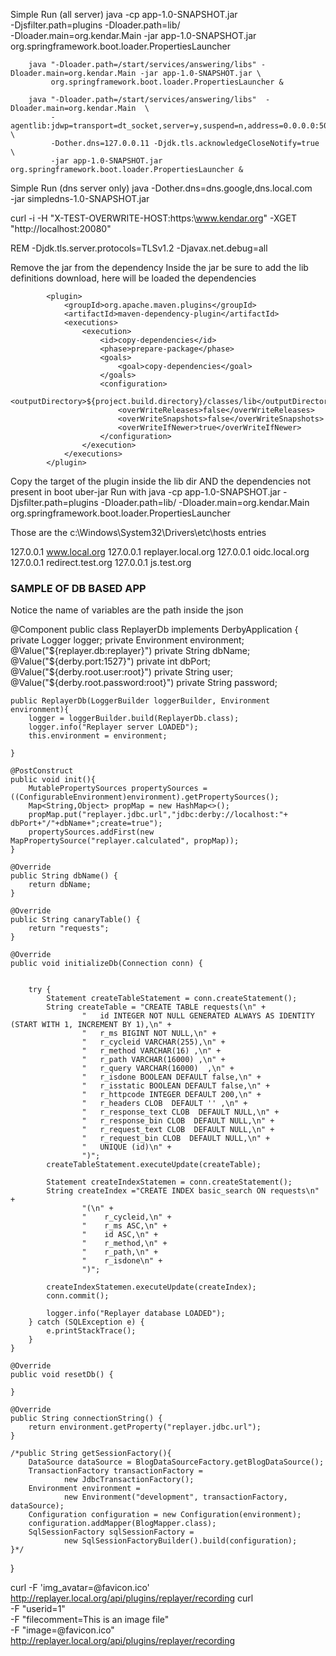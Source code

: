 Simple Run (all server)
java -cp app-1.0-SNAPSHOT.jar \
-Djsfilter.path=plugins -Dloader.path=lib/ \
-Dloader.main=org.kendar.Main -jar app-1.0-SNAPSHOT.jar\
org.springframework.boot.loader.PropertiesLauncher

        java "-Dloader.path=/start/services/answering/libs" -Dloader.main=org.kendar.Main -jar app-1.0-SNAPSHOT.jar \
        	 org.springframework.boot.loader.PropertiesLauncher &

        java "-Dloader.path=/start/services/answering/libs"  -Dloader.main=org.kendar.Main  \
        	 -agentlib:jdwp=transport=dt_socket,server=y,suspend=n,address=0.0.0.0:5005 \
        	 -Dother.dns=127.0.0.11 -Djdk.tls.acknowledgeCloseNotify=true \
        	 -jar app-1.0-SNAPSHOT.jar org.springframework.boot.loader.PropertiesLauncher &

Simple Run (dns server only)
java -Dother.dns=dns.google,dns.local.com \
-jar simpledns-1.0-SNAPSHOT.jar

curl -i -H "X-TEST-OVERWRITE-HOST:https:\\www.kendar.org" -XGET "http://localhost:20080"

REM  -Djdk.tls.server.protocols=TLSv1.2 -Djavax.net.debug=all



Remove the jar from the dependency
Inside the jar be sure to add the lib definitions download, here will be loaded the dependencies

            <plugin>
                <groupId>org.apache.maven.plugins</groupId>
                <artifactId>maven-dependency-plugin</artifactId>
                <executions>
                    <execution>
                        <id>copy-dependencies</id>
                        <phase>prepare-package</phase>
                        <goals>
                            <goal>copy-dependencies</goal>
                        </goals>
                        <configuration>
                            <outputDirectory>${project.build.directory}/classes/lib</outputDirectory>
                            <overWriteReleases>false</overWriteReleases>
                            <overWriteSnapshots>false</overWriteSnapshots>
                            <overWriteIfNewer>true</overWriteIfNewer>
                        </configuration>
                    </execution>
                </executions>
            </plugin>

Copy the target of the plugin inside the lib dir AND the dependencies not present in boot uber-jar
Run with
java -cp app-1.0-SNAPSHOT.jar -Djsfilter.path=plugins -Dloader.path=lib/ -Dloader.main=org.kendar.Main org.springframework.boot.loader.PropertiesLauncher

Those are the c:\Windows\System32\Drivers\etc\hosts entries

127.0.0.1 www.local.org
127.0.0.1 replayer.local.org
127.0.0.1 oidc.local.org
127.0.0.1 redirect.test.org
127.0.0.1 js.test.org


### SAMPLE OF DB BASED APP

Notice the name of variables are the path inside the json

@Component
public class ReplayerDb implements DerbyApplication {
private Logger logger;
private Environment environment;
@Value("${replayer.db:replayer}")
private String dbName;
@Value("${derby.port:1527}")
private int dbPort;
@Value("${derby.root.user:root}")
private String user;
@Value("${derby.root.password:root}")
private String password;

    public ReplayerDb(LoggerBuilder loggerBuilder, Environment environment){
        logger = loggerBuilder.build(ReplayerDb.class);
        logger.info("Replayer server LOADED");
        this.environment = environment;

    }

    @PostConstruct
    public void init(){
        MutablePropertySources propertySources = ((ConfigurableEnvironment)environment).getPropertySources();
        Map<String,Object> propMap = new HashMap<>();
        propMap.put("replayer.jdbc.url","jdbc:derby://localhost:"+ dbPort+"/"+dbName+";create=true");
        propertySources.addFirst(new MapPropertySource("replayer.calculated", propMap));
    }

    @Override
    public String dbName() {
        return dbName;
    }

    @Override
    public String canaryTable() {
        return "requests";
    }

    @Override
    public void initializeDb(Connection conn) {


        try {
            Statement createTableStatement = conn.createStatement();
            String createTable = "CREATE TABLE requests(\n" +
                    "   id INTEGER NOT NULL GENERATED ALWAYS AS IDENTITY (START WITH 1, INCREMENT BY 1),\n" +
                    "   r_ms BIGINT NOT NULL,\n" +
                    "   r_cycleid VARCHAR(255),\n" +
                    "   r_method VARCHAR(16) ,\n" +
                    "   r_path VARCHAR(16000) ,\n" +
                    "   r_query VARCHAR(16000)  ,\n" +
                    "   r_isdone BOOLEAN DEFAULT false,\n" +
                    "   r_isstatic BOOLEAN DEFAULT false,\n" +
                    "   r_httpcode INTEGER DEFAULT 200,\n" +
                    "   r_headers CLOB  DEFAULT '' ,\n" +
                    "   r_response_text CLOB  DEFAULT NULL,\n" +
                    "   r_response_bin CLOB  DEFAULT NULL,\n" +
                    "   r_request_text CLOB  DEFAULT NULL,\n" +
                    "   r_request_bin CLOB  DEFAULT NULL,\n" +
                    "   UNIQUE (id)\n" +
                    ")";
            createTableStatement.executeUpdate(createTable);

            Statement createIndexStatemen = conn.createStatement();
            String createIndex ="CREATE INDEX basic_search ON requests\n" +
                    "(\n" +
                    "    r_cycleid,\n" +
                    "    r_ms ASC,\n" +
                    "    id ASC,\n" +
                    "    r_method,\n" +
                    "    r_path,\n" +
                    "    r_isdone\n" +
                    ")";

            createIndexStatemen.executeUpdate(createIndex);
            conn.commit();

            logger.info("Replayer database LOADED");
        } catch (SQLException e) {
            e.printStackTrace();
        }
    }

    @Override
    public void resetDb() {

    }

    @Override
    public String connectionString() {
        return environment.getProperty("replayer.jdbc.url");
    }

    /*public String getSessionFactory(){
        DataSource dataSource = BlogDataSourceFactory.getBlogDataSource();
        TransactionFactory transactionFactory =
                new JdbcTransactionFactory();
        Environment environment =
                new Environment("development", transactionFactory, dataSource);
        Configuration configuration = new Configuration(environment);
        configuration.addMapper(BlogMapper.class);
        SqlSessionFactory sqlSessionFactory =
                new SqlSessionFactoryBuilder().build(configuration);
    }*/
}



curl -F 'img_avatar=@favicon.ico' http://replayer.local.org/api/plugins/replayer/recording
curl \
-F "userid=1" \
-F "filecomment=This is an image file" \
-F "image=@favicon.ico" \
http://replayer.local.org/api/plugins/replayer/recording
